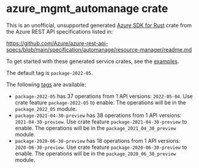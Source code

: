 # azure_mgmt_automanage crate

This is an unofficial, unsupported generated [Azure SDK for Rust](https://github.com/Azure/azure-sdk-for-rust/tree/legacy) crate from the Azure REST API specifications listed in:

https://github.com/Azure/azure-rest-api-specs/blob/main/specification/automanage/resource-manager/readme.md

To get started with these generated service crates, see the [examples](https://github.com/Azure/azure-sdk-for-rust/blob/legacy/services/README.md#examples).

The default tag is `package-2022-05`.

The following [tags](https://github.com/Azure/azure-sdk-for-rust/blob/legacy/services/tags.md) are available:

- `package-2022-05` has 37 operations from 1 API versions: `2022-05-04`. Use crate feature `package-2022-05` to enable. The operations will be in the `package_2022_05` module.
- `package-2021-04-30-preview` has 38 operations from 1 API versions: `2021-04-30-preview`. Use crate feature `package-2021-04-30-preview` to enable. The operations will be in the `package_2021_04_30_preview` module.
- `package-2020-06-30-preview` has 18 operations from 1 API versions: `2020-06-30-preview`. Use crate feature `package-2020-06-30-preview` to enable. The operations will be in the `package_2020_06_30_preview` module.